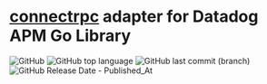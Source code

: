 # [connectrpc](https://connectrpc.com/connect) adapter for Datadog APM Go Library

![GitHub](https://img.shields.io/github/license/kde713/azurelangai-go)
![GitHub top language](https://img.shields.io/github/languages/top/kde713/azurelangai-go)
![GitHub last commit (branch)](https://img.shields.io/github/last-commit/kde713/azurelangai-go/main)
![GitHub Release Date - Published_At](https://img.shields.io/github/release-date/kde713/azurelangai-go)
